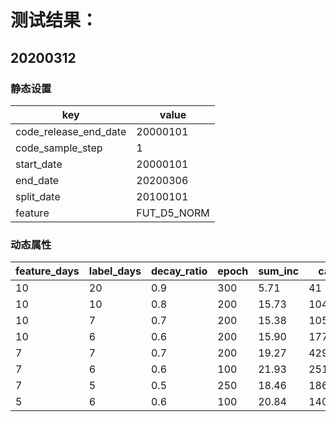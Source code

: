 
# 测试结果：

## 20200312
### 静态设置
| key                    | value        |
| ---------------------- | -------------|
| code_release_end_date  | 20000101     |
| code_sample_step       | 1            |
| start_date             | 20000101     |
| end_date               | 20200306     |
| split_date             | 20100101     |
| feature                | FUT_D5_NORM  |

### 动态属性
| feature_days  | label_days | decay_ratio | epoch | sum_inc | capital | capi_MDD | trd_cnt | h_days |
| ------------- | ---------- | ----------- | ----- | ------- | ------- | -------- | ------- | ------ |
| 10            | 20         | 0.9         | 300   | 5.71    | 41      | 0.53     | 674     | 1583   |
| 10            | 10         | 0.8         | 200   | 15.73   | 104760  | 0.45     | 820     | 1329   |
| 10            | 7          | 0.7         | 200   | 15.38   | 105381  | 0.49     | 671     | 973    |
| 10            | 6          | 0.6         | 200   | 15.90   | 177796  | 0.62     | 651     | 870    |
| 7             | 7          | 0.7         | 200   | 19.27   | 4291420 | 0.40     | 477     | 725    |
| 7             | 6          | 0.6         | 100   | 21.93   | 25121859| 0.36     | 449     | 680    |
| 7             | 5          | 0.5         | 250   | 18.46   | 1867520 | 0.41     | 487     | 657    |
| 5             | 6          | 0.6         | 100   | 20.84   | 14094698| 0.49     | 459     | 695    |



